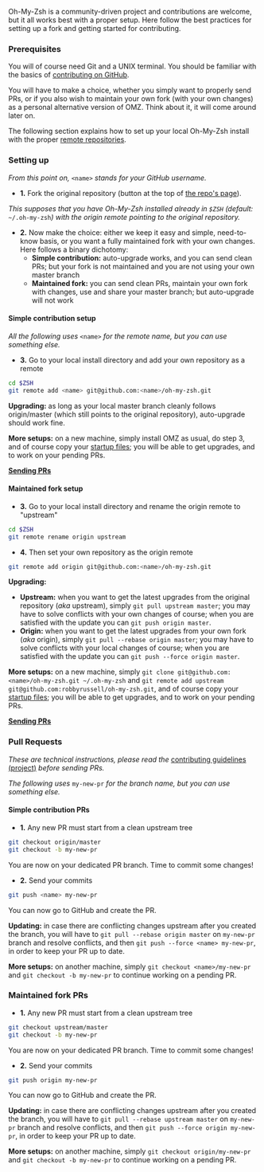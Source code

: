 Oh-My-Zsh is a community-driven project and contributions are welcome, but it all works
best with a proper setup. Here follow the best practices for setting up a fork and
getting started for contributing.

### Prerequisites

You will of course need Git and a UNIX terminal. You should be familiar with the basics of
[contributing on GitHub](https://help.github.com/articles/using-pull-requests).

You will have to make a choice, whether you simply want to properly send PRs, or if you
also wish to maintain your own fork (with your own changes) as a personal alternative
version of OMZ. Think about it, it will come around later on.

The following section explains how to set up your local Oh-My-Zsh install with the proper
[remote repositories](https://help.github.com/categories/managing-remotes/).

### Setting up

_From this point on,_ `<name>` _stands for your GitHub username._

* **1.** Fork the original repository (button at the top of
[the repo's page](https://github.com/robbyrussell/oh-my-zsh)).

_This supposes that you have Oh-My-Zsh installed already in `$ZSH` (default:_
`~/.oh-my-zsh`_) with the origin remote pointing to the original repository._

* **2.** Now make the choice: either we keep it easy and simple, need-to-know basis, or you
want a fully maintained fork with your own changes. Here follows a binary dichotomy:
  * **Simple contribution:** auto-upgrade works, and you can send clean PRs; but your fork is not
  maintained and you are not using your own master branch
  * **Maintained fork:** you can send clean PRs, maintain your own fork with changes, use and
  share your master branch; but auto-upgrade will not work

#### Simple contribution setup

_All the following uses_ `<name>` _for the remote name, but you can use something else._

* **3.** Go to your local install directory and add your own repository as a remote
```zsh
cd $ZSH
git remote add <name> git@github.com:<name>/oh-my-zsh.git
```

**Upgrading:** as long as your local master branch cleanly follows origin/master (which
still points to the original repository), auto-upgrade should work fine.

**More setups:** on a new machine, simply install OMZ as usual, do step 3, and of course
copy your [startup files](http://zsh.sourceforge.net/Intro/intro_3.html); you will be
able to get upgrades, and to work on your pending PRs.

[**Sending PRs**](#simple-contribution-prs)

#### Maintained fork setup

* **3.** Go to your local install directory and rename the origin remote to "upstream"
```zsh
cd $ZSH
git remote rename origin upstream
```
* **4.** Then set your own repository as the origin remote
```zsh
git remote add origin git@github.com:<name>/oh-my-zsh.git
```

**Upgrading:**
* **Upstream:** when you want to get the latest upgrades from the original repository
(_aka_ upstream), simply `git pull upstream master`; you may have to solve conflicts with
your own changes of course; when you are satisfied with the update you can
`git push origin master`.
* **Origin:** when you want to get the latest upgrades from your own fork (_aka_ origin),
simply `git pull --rebase origin master`; you may have to solve conflicts with your local
changes of course; when you are satisfied with the update you can
`git push --force origin master`.

**More setups:** on a new machine, simply
`git clone git@github.com:<name>/oh-my-zsh.git ~/.oh-my-zsh` and
`git remote add upstream git@github.com:robbyrussell/oh-my-zsh.git`, and of course
copy your [startup files](http://zsh.sourceforge.net/Intro/intro_3.html); you will be
able to get upgrades, and to work on your pending PRs.

[**Sending PRs**](#maintained-fork-prs)

### Pull Requests

_These are technical instructions, please read the_
[contributing guidelines
(project)](https://github.com/robbyrussell/oh-my-zsh/pull/3770) _before sending PRs._

_The following uses_ `my-new-pr` _for the branch name, but you can use something else._

#### Simple contribution PRs

* **1.** Any new PR must start from a clean upstream tree
```zsh
git checkout origin/master
git checkout -b my-new-pr
```

You are now on your dedicated PR branch. Time to commit some changes!

* **2.** Send your commits
```zsh
git push <name> my-new-pr
```

You can now go to GitHub and create the PR.

**Updating:** in case there are conflicting changes upstream after you created the branch,
you will have to `git pull --rebase origin master` on `my-new-pr` branch and resolve
conflicts, and then `git push --force <name> my-new-pr`, in order to keep your PR up to date.

**More setups:** on another machine, simply `git checkout <name>/my-new-pr` and
`git checkout -b my-new-pr` to continue working on a pending PR.

### Maintained fork PRs

* **1.** Any new PR must start from a clean upstream tree
```zsh
git checkout upstream/master
git checkout -b my-new-pr
```

You are now on your dedicated PR branch. Time to commit some changes!

* **2.** Send your commits
```zsh
git push origin my-new-pr
```

You can now go to GitHub and create the PR.

**Updating:** in case there are conflicting changes upstream after you created the branch,
you will have to `git pull --rebase upstream master` on `my-new-pr` branch and resolve
conflicts, and then `git push --force origin my-new-pr`, in order to keep your PR up to date.

**More setups:** on another machine, simply `git checkout origin/my-new-pr` and
`git checkout -b my-new-pr` to continue working on a pending PR.
